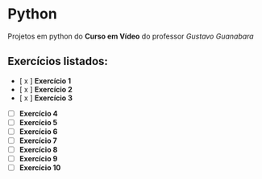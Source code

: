 # Python 
 Projetos em python do **Curso em Vídeo** do professor *Gustavo Guanabara*
 
 ## Exercícios listados:
 
 - [ x ] **Exercício 1**
 - [ x ] **Exercício 2**
 - [ x ] **Exercício 3**
 - [ ] **Exercício 4**
 - [ ] **Exercício 5**
 - [ ] **Exercício 6**
 - [ ] **Exercício 7**
 - [ ] **Exercício 8**
 - [ ] **Exercício 9**
 - [ ] **Exercício 10**
